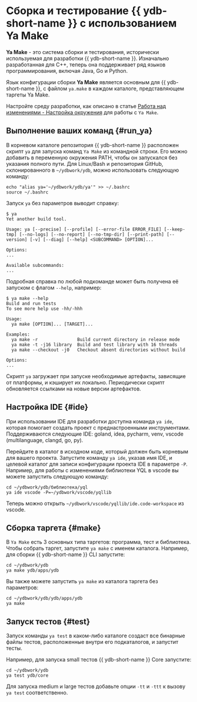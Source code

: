 # Сборка и тестирование {{ ydb-short-name }} с использованием Ya Make

**Ya Make** - это система сборки и тестирования, исторически используемая для разработки {{ ydb-short-name }}. Изначально разработанная для C++, теперь она поддерживает ряд языков программирования, включая Java, Go и Python.

Язык конфигурации сборки **Ya Make** является основным для {{ ydb-short-name }}, с файлом `ya.make` в каждом каталоге, представляющем таргеты Ya Make.

Настройте среду разработки, как описано в статье [Работа над изменениями - Настройка окружения](suggest-change.md#envsetup) для работы с `Ya Make`.

## Выполнение ваших команд {#run_ya}

В корневом каталоге репозитория {{ ydb-short-name }} расположен скрипт `ya` для запуска команд `Ya Make` из командной строки. Его можно добавить в переменную окружения PATH, чтобы он запускался без указания полного пути. Для Linux/Bash и репозитория GitHub, склонированного в `~/ydbwork/ydb`, можно использовать следующую команду:

```
echo "alias ya='~/ydbwork/ydb/ya'" >> ~/.bashrc
source ~/.bashrc
```

Запуск `ya` без параметров выводит справку:

```
$ ya
Yet another build tool.

Usage: ya [--precise] [--profile] [--error-file ERROR_FILE] [--keep-tmp] [--no-logs] [--no-report] [--no-tmp-dir] [--print-path] [--version] [-v] [--diag] [--help] <SUBCOMMAND> [OPTION]...

Options:
...

Available subcommands:
...
```

Подробная справка по любой подкоманде может быть получена её запуском с флагом `--help`, например:

```
$ ya make --help
Build and run tests
To see more help use -hh/-hhh

Usage:
  ya make [OPTION]... [TARGET]...

Examples:
  ya make -r               Build current directory in release mode
  ya make -t -j16 library  Build and test library with 16 threads
  ya make --checkout -j0   Checkout absent directories without build

Options:
...
```

Скрипт `ya` загружает при запуске необходимые артефакты, зависящие от платформы, и кэширует их локально. Периодически скрипт обновляется ссылками на новые версии артефактов.

## Настройка IDE {#ide}

При использовании IDE для разработки доступна команда `ya ide`, которая помогает создать проект с преднастроенными инструментами. Поддерживаются следующие IDE: goland, idea, pycharm, venv, vscode (multilanguage, clangd, go, py).

Перейдите в каталог в исходном коде, который должен быть корневым для вашего проекта. Запустите команду `ya ide`, указав имя IDE, и целевой каталог для записи конфигурации проекта IDE в параметре `-P`. Например, для работы с изменениями библиотеки YQL в vscode вы можете запустить следующую команду:

```
cd ~/ydbwork/ydb/библиотека/yql
ya ide vscode -P=~/ydbwork/vscode/yqllib
```

Теперь можно открыть `~/ydbwork/vscode/yqllib/ide.code-workspace` из vscode.

## Сборка таргета {#make}

В `Ya Make` есть 3 основных типа таргетов: программа, тест и библиотека. Чтобы собрать таргет, запустите `ya make` с именем каталога. Например, для сборки {{ ydb-short-name }} CLI запустите:

```
cd ~/ydbwork/ydb
ya make ydb/apps/ydb
```

Вы также можете запустить `ya make` из каталога таргета без параметров:

```
cd ~/ydbwork/ydb/ydb/apps/ydb
ya make
```

## Запуск тестов {#test}

Запуск команды `ya test` в каком-либо каталоге создаст все бинарные файлы тестов, расположенные внутри его подкаталогов, и запустит тесты.

Например, для запуска small тестов {{ ydb-short-name }} Core запустите:

```
cd ~/ydbwork/ydb
ya test ydb/core
```

Для запуска medium и large тестов добавьте опции `-tt` и `-ttt` к вызову `ya test` соответственно.